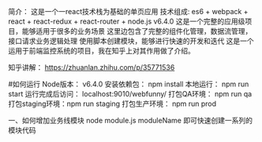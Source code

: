 简介：
    这是一个一react技术栈为基础的单页应用
    技术组成: es6 + webpack + react + react-redux + react-router + node.js v6.4.0
    这是一个完整的应用级项目，能够适用于很多的业务场景
    这里边包含了完整的组件化管理，数据流管理，接口请求业务逻辑处理
    使用脚本创建模块，能够进行快速的开发和迭代
    这是一个运用于前端监控系统的项目，我在知乎上对其作用做了介绍。
    
知乎讲解： https://zhuanlan.zhihu.com/p/35771536

#如何运行
Node版本： v6.4.0
安装依赖包： npm install
本地运行：   npm run start
运行完成后访问： localhost:9010/webfunny/
打包QA环境： npm run qa
打包staging环境：npm run staging
打包生产环境： npm run prod


一、如何增加业务线模块
    node module.js moduleName 即可快速创建一系列的模块代码
    
